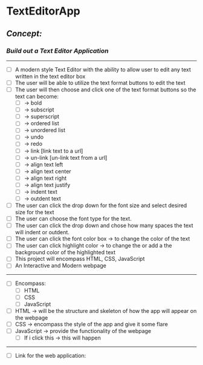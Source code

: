 # TextEditorApp
<!-- can have readme preview open as well to see how it will appear -->

<!-- ## this is a sub heading -->
## *Concept:*

### *Build out a Text Editor Application*

---

<!-- - this is a bullet -->
- [ ] A modern style Text Editor with the ability to allow user to edit any text written in the text editor box
- [ ] The user will be able to utilize the text format buttons to edit the text
- [ ] The user will then choose and click one of the text format buttons so the text can become:
  - [ ] -> bold
  - [ ] -> subscript
  - [ ] -> superscript
  - [ ] -> ordered list
  - [ ] -> unordered list
  - [ ] -> undo
  - [ ] -> redo
  - [ ] -> link [link text to a url]
  - [ ] -> un-link [un-link text from a url]
  - [ ] -> align text left
  - [ ] -> align text center
  - [ ] -> align text right
  - [ ] -> align text justify
  - [ ] -> indent text
  - [ ] -> outdent text

- [ ] The user can click the drop down for the font size and select desired size for the text
- [ ] The user can choose the font type for the text.
- [ ] The user can click the drop down and chose how many spaces the text will indent or outdent.
- [ ] The user can click the font color box -> to change the color of the text
- [ ] The user can click highlight color -> to change the or add a the background color of the highlighted text
- [ ] This project will encompass HTML, CSS, JavaScript
- [ ] An Interactive and Modern webpage

---

- [ ] Encompass:
  - [ ] HTML
  - [ ] CSS
  - [ ] JavaScript
- [ ] HTML → will be the structure and skeleton of how the app will appear on the webpage
- [ ] CSS → encompass the style of the app and give it some flare
- [ ] JavaScript -> provide the functionality of the webpage
  - [ ] If i click this -> this will happen

---

- [ ] Link for the web application: